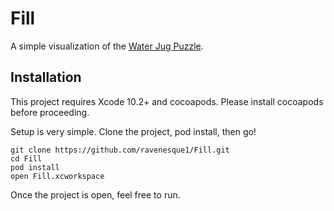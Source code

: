 # Fill

A simple visualization of the [Water Jug Puzzle](https://www.youtube.com/watch?v=6cAbgAaEOVE).


## Installation
This project requires Xcode 10.2+ and cocoapods. Please install cocoapods before proceeding.

Setup is very simple. Clone the project, pod install, then go!

```
git clone https://github.com/ravenesque1/Fill.git
cd Fill
pod install
open Fill.xcworkspace
```
Once the project is open, feel free to run.
